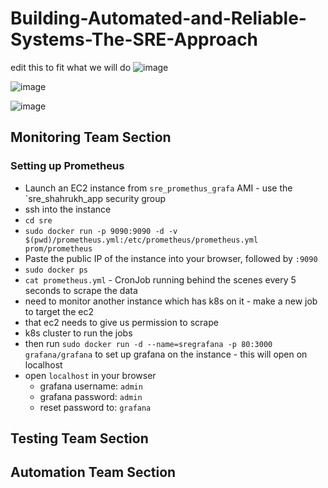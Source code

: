 # Building-Automated-and-Reliable-Systems-The-SRE-Approach

edit this to fit what we will do
![image](https://user-images.githubusercontent.com/88186084/136239372-db1e1718-071d-4e55-a3bc-0476ebc56c72.png)





![image](https://user-images.githubusercontent.com/88186084/136238993-0cfbb9d0-3009-4ba3-b9b9-7f8bc8a1c64a.png)




![image](https://user-images.githubusercontent.com/88186084/136239065-448783f5-304d-45ba-b61f-bc53178e4a5d.png)


## Monitoring Team Section
### Setting up Prometheus
- Launch an EC2 instance from `sre_promethus_grafa` AMI - use the `sre_shahrukh_app security group
- ssh into the instance
- `cd sre`
- `sudo docker run -p 9090:9090 -d -v $(pwd)/prometheus.yml:/etc/prometheus/prometheus.yml prom/prometheus`
- Paste the public IP of the instance into your browser, followed by `:9090`
- `sudo docker ps`
- `cat prometheus.yml` - CronJob running behind the scenes every 5 seconds to scrape the data
- need to monitor another instance which has k8s on it - make a new job to target the ec2
- that ec2 needs to give us permission to scrape
- k8s cluster to run the jobs
- then run `sudo docker run -d --name=sregrafana -p 80:3000 grafana/grafana` to set up grafana on the instance - this will open on localhost
- open `localhost` in your browser
  - grafana username: `admin`
  - grafana password: `admin`
  - reset password to: `grafana`

## Testing Team Section


## Automation Team Section

